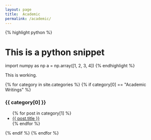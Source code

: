 ```yaml
---
layout: page
title:  Academic
permalink: /academic/
---
```


{% highlight python %}
# This is a python snippet
import numpy as np
a = np.array([1, 2, 3, 4])
{% endhighlight %}

This is working.


{% for category in site.categories %}
{% if category[0] == "Academic Writings" %}
  <h3>{{ category[0] }}</h3>
  <ul>
    {% for post in category[1] %}
      <li><a href="{{ post.url }}">{{ post.title }}</a></li>
    {% endfor %}
  </ul>
{% endif %}
{% endfor %}
